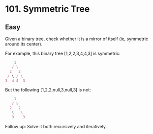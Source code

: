 # 101. Symmetric Tree
## Easy

Given a binary tree, check whether it is a mirror of itself (ie, symmetric around its center).

For example, this binary tree [1,2,2,3,4,4,3] is symmetric:
```javascript
    1
   / \
  2   2
 / \ / \
3  4 4  3
```
But the following [1,2,2,null,3,null,3] is not:
```javascript
    1
   / \
  2   2
   \   \
   3    3
```

Follow up: Solve it both recursively and iteratively.